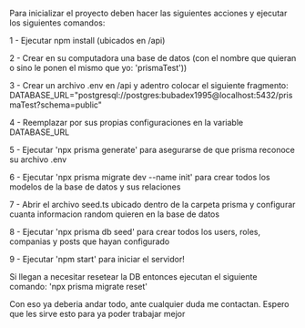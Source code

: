 Para inicializar el proyecto deben hacer las siguientes acciones y ejecutar los siguientes comandos:

1 - Ejecutar npm install (ubicados en /api)


2 - Crear en su computadora una base de datos (con el nombre que quieran o sino le ponen el mismo que yo: 'prismaTest'))


3 - Crear un archivo .env en /api y adentro colocar el siguiente fragmento: DATABASE_URL="postgresql://postgres:bubadex1995@localhost:5432/prismaTest?schema=public"


4 - Reemplazar por sus propias configuraciones en la variable DATABASE_URL


5 - Ejecutar 'npx prisma generate' para asegurarse de que prisma reconoce su archivo .env 


6 - Ejecutar 'npx prisma migrate dev --name init' para crear todos los modelos de la base de datos y sus relaciones


7 - Abrir el archivo seed.ts ubicado dentro de la carpeta prisma y configurar cuanta informacion random quieren en la base de datos


8 - Ejecutar 'npx prisma db seed' para crear todos los users, roles, companias y posts que hayan configurado


9 - Ejecutar 'npm start' para iniciar el servidor!


Si llegan a necesitar resetear la DB entonces ejecutan el siguiente comando:
'npx prisma migrate reset'


Con eso ya deberia andar todo, ante cualquier duda me contactan.
Espero que les sirve esto para ya poder trabajar mejor